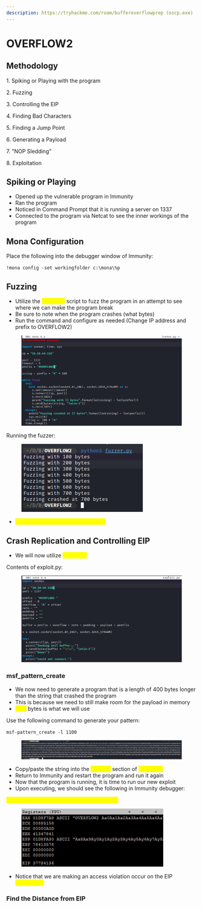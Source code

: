 ```yaml
---
description: https://tryhackme.com/room/bufferoverflowprep (oscp.exe)
---
```


# OVERFLOW2

## Methodology

1\. Spiking or Playing with the program

2\. Fuzzing

3\. Controlling the EIP

4\. Finding Bad Characters

5\. Finding a Jump Point

6\. Generating a Payload

7\. "NOP Sledding"

8\. Exploitation

## Spiking or Playing

* Opened up the vulnerable program in Immunity
* Ran the program
* Noticed in Command Prompt that it is running a server on 1337
* Connected to the program via Netcat to see the inner workings of the program

## Mona Configuration

Place the following into the debugger window of Immunity:

```
!mona config -set workingfolder c:\mona\%p
```

## Fuzzing

* Utilize the <mark style="color:yellow;">fuzzer.py</mark> script to fuzz the program in an attempt to see where we can make the program break
* Be sure to note when the program crashes (what bytes)
* Run the command and configure as needed (Change IP address and prefix to OVERFLOW2)

<figure><img src="../.gitbook/assets/image (27).png" alt=""><figcaption></figcaption></figure>

Running the fuzzer:

<figure><img src="../.gitbook/assets/image (3).png" alt=""><figcaption></figcaption></figure>

* <mark style="color:yellow;">We note that it crashed at 700 bytes</mark>

## Crash Replication and Controlling EIP

* We will now utilize <mark style="color:yellow;">exploit.py</mark>

Contents of exploit.py:

<figure><img src="../.gitbook/assets/image (4).png" alt=""><figcaption></figcaption></figure>

### msf\_pattern\_create

* We now need to generate a program that is a length of 400 bytes longer than the string that crashed the program
* This is because we need to still make room for the payload in memory
* <mark style="color:yellow;">1100</mark> bytes is what we will use

Use the following command to generate your pattern:

```
msf-pattern_create -l 1100
```

<figure><img src="../.gitbook/assets/image.png" alt=""><figcaption></figcaption></figure>

* Copy/paste the string into the <mark style="color:yellow;">payload</mark> section of <mark style="color:yellow;">exploit.py</mark>
* Return to Immunity and restart the program and run it again
* Now that the program is running, it is time to run our new exploit
* Upon executing, we should see the following in Immunity debugger:

<mark style="color:yellow;">Access violation when executing \[37784136]</mark>

<figure><img src="../.gitbook/assets/image (2).png" alt=""><figcaption></figcaption></figure>

* Notice that we are making an access violation occur on the EIP <mark style="color:yellow;">(37784136)</mark>

### Find the Distance from EIP








































































































